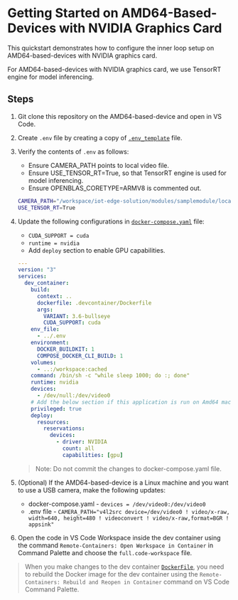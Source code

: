 # Getting Started on AMD64-Based-Devices with NVIDIA Graphics Card

This quickstart demonstrates how to configure the inner loop setup on AMD64-based-devices with NVIDIA graphics card.

For AMD64-based-devices with NVIDIA graphics card, we use TensorRT engine for model inferencing.

## Steps

1. Git clone this repository on the AMD64-based-device and open in VS Code.
1. Create `.env` file by creating a copy of [`.env_template`](../../.env_template) file.
1. Verify the contents of `.env` as follows:

   - Ensure CAMERA_PATH points to local video file.
   - Ensure USE_TENSOR_RT=True, so that TensorRT engine is used for model inferencing.
   - Ensure OPENBLAS_CORETYPE=ARMV8 is commented out.

   ```sh
   CAMERA_PATH="/workspace/iot-edge-solution/modules/samplemodule/local_data/demo_video.mkv"
   USE_TENSOR_RT=True
   ```

1. Update the following configurations in [`docker-compose.yaml`](../../.devcontainer/docker-compose.yml) file:

    - `CUDA_SUPPORT = cuda`
    - `runtime = nvidia`
    - Add `deploy` section to enable GPU capabilities.

    ```yaml
    ---
    version: "3"
    services:
      dev_container:
        build:
          context: ..
          dockerfile: .devcontainer/Dockerfile
          args:
            VARIANT: 3.6-bullseye
            CUDA_SUPPORT: cuda
        env_file:
          - ../.env
        environment:
          DOCKER_BUILDKIT: 1
          COMPOSE_DOCKER_CLI_BUILD: 1
        volumes:
          - ..:/workspace:cached
        command: /bin/sh -c "while sleep 1000; do :; done"
        runtime: nvidia
        devices:
          - /dev/null:/dev/video0
        # Add the below section if this application is run on Amd64 machine with NVIDIA drivers
        privileged: true
        deploy:
          resources:
            reservations:
              devices:
                - driver: NVIDIA
                  count: all
                  capabilities: [gpu]
    ```

    > Note: Do not commit the changes to docker-compose.yaml file.

1. (Optional) If the AMD64-based-device is a Linux machine and you want to use a USB camera, make the following updates:

    - docker-compose.yaml - `devices = /dev/video0:/dev/video0`
    - .env file - `CAMERA_PATH="v4l2src device=/dev/video0 ! video/x-raw, width=640, height=480 ! videoconvert ! video/x-raw,format=BGR ! appsink"`
1. Open the code in VS Code Workspace inside the dev container using the command  `Remote-Containers: Open Workspace in Container` in Command Palette and choose the `full.code-workspace` file.

  > When you make changes to the dev container [`DockerFile`](.devcontainer\Dockerfile), you need to rebuild the Docker image for the dev container using the `Remote-Containers: Rebuild and Reopen in Container` command on VS Code Command Palette.
